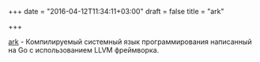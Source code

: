 +++
date = "2016-04-12T11:34:11+03:00"
draft = false
title = "ark"

+++

<p><a href="https://github.com/ark-lang/ark">ark</a>&nbsp;- Компилируемый системный язык программирования написанный на Go с использованием&nbsp;LLVM фреймворка.</p>


